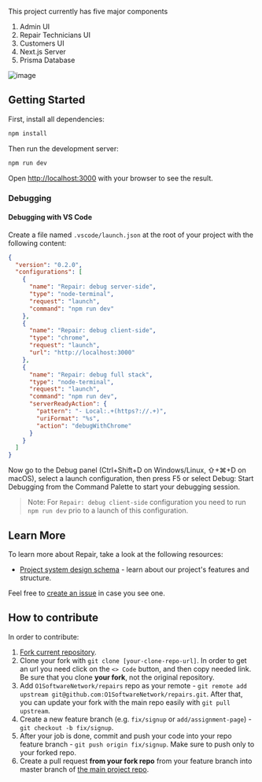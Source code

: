 This project currently has five major components

1. Admin UI
2. Repair Technicians UI
3. Customers UI
4. Next.js Server
5. Prisma Database

![image](https://github.com/O1SoftwareNetwork/repairs/assets/123757720/a08bdc40-e7b6-466a-904e-8290071b8be8)

## Getting Started

First, install all dependencies:

```bash
npm install
```

Then run the development server:

```bash
npm run dev
```

Open [http://localhost:3000](http://localhost:3000) with your browser to see the result.

### Debugging

#### Debugging with VS Code

Create a file named `.vscode/launch.json` at the root of your project with the following content:

```json
{
  "version": "0.2.0",
  "configurations": [
    {
      "name": "Repair: debug server-side",
      "type": "node-terminal",
      "request": "launch",
      "command": "npm run dev"
    },
    {
      "name": "Repair: debug client-side",
      "type": "chrome",
      "request": "launch",
      "url": "http://localhost:3000"
    },
    {
      "name": "Repair: debug full stack",
      "type": "node-terminal",
      "request": "launch",
      "command": "npm run dev",
      "serverReadyAction": {
        "pattern": "- Local:.+(https?://.+)",
        "uriFormat": "%s",
        "action": "debugWithChrome"
      }
    }
  ]
}
```

Now go to the Debug panel (Ctrl+Shift+D on Windows/Linux, ⇧+⌘+D on macOS), select a launch configuration, then press F5 or select Debug: Start Debugging from the Command Palette to start your debugging session.

> Note: For `Repair: debug client-side` configuration you need to run `npm run dev` prio to a launch of this configuration.

## Learn More

To learn more about Repair, take a look at the following resources:

- [Project system design schema](https://lucid.app/lucidchart/eaf7af53-d0dc-4af1-8dbe-56b2f839225a/edit?viewport_loc=-1697%2C-508%2C3345%2C1996%2C0_0&invitationId=inv_809c0783-5a80-448b-895b-2602dcaa7604) - learn about our project's features and structure.

Feel free to [create an issue](https://github.com/O1SoftwareNetwork/repairs/issues/new) in case you see one.

## How to contribute

In order to contribute:

1. [Fork current repository](https://github.com/O1SoftwareNetwork/repairs/fork).
2. Clone your fork with `git clone [your-clone-repo-url]`. In order to get an url you need click on the `<> Code` button, and then copy needed link.
   Be sure that you clone **your fork**, not the original repository.
3. Add `O1SoftwareNetwork/repairs` repo as your remote - `git remote add upstream git@github.com:O1SoftwareNetwork/repairs.git`. After that, you can update your fork with the main repo easily with `git pull upstream`.
4. Create a new feature branch (e.g. `fix/signup` or `add/assignment-page`) - `git checkout -b fix/signup`.
5. After your job is done, commit and push your code into your repo feature branch - `git push origin fix/signup`. Make sure to push only to your forked repo.
6. Create a pull request **from your fork repo** from your feature branch into master branch of [the main project repo](https://github.com/O1SoftwareNetwork/repairs).

